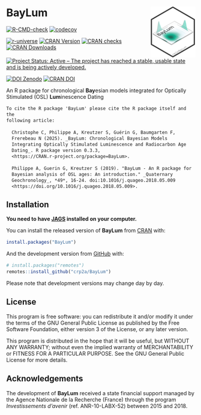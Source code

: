 




<!-- README.md was auto-generated by README.Rmd. Please DO NOT edit by hand!-->

# BayLum <img width=120px src="man/figures/logo_BayLum.png" align="right" />

<!-- badges: start -->

[![R-CMD-check](https://github.com/crp2a/BayLum/actions/workflows/R-CMD-check.yaml/badge.svg)](https://github.com/crp2a/BayLum/actions/workflows/R-CMD-check.yaml)
[![codecov](https://codecov.io/gh/crp2a/BayLum/graph/badge.svg?token=cOdZr6imKX)](https://app.codecov.io/gh/crp2a/BayLum)

[![r-universe](https://crp2a.r-universe.dev/badges/BayLum)](https://crp2a.r-universe.dev/BayLum)
[![CRAN
Version](https://www.r-pkg.org/badges/version/BayLum)](https://cran.r-project.org/package=BayLum)
[![CRAN
checks](https://badges.cranchecks.info/worst/BayLum.svg)](https://cran.r-project.org/web/checks/check_results_BayLum.html)
[![CRAN
Downloads](https://cranlogs.r-pkg.org/badges/grand-total/BayLum)](https://cran.r-project.org/package=BayLum)

[![Project Status: Active – The project has reached a stable, usable
state and is being actively
developed.](https://www.repostatus.org/badges/latest/active.svg)](https://www.repostatus.org/#active)

[![DOI
Zenodo](https://zenodo.org/badge/DOI/10.5281/zenodo.4311266.svg)](https://doi.org/10.5281/zenodo.4311266)
[![CRAN
DOI](https://img.shields.io/badge/doi-10.32614/CRAN.package.BayLum-blue.svg)](https://doi.org/10.32614/CRAN.package.BayLum)
<!-- badges: end -->

An R package for chronological **Bay**esian models integrated for
Optically Stimulated (OSL) **Lum**inescence Dating

    To cite the R package 'BayLum' please cite the R package itself and the
    following article:

      Christophe C, Philippe A, Kreutzer S, Guérin G, Baumgarten F,
      Frerebeau N (2025). _BayLum: Chronological Bayesian Models
      Integrating Optically Stimulated Luminescence and Radiocarbon Age
      Dating_. R package version 0.3.3,
      <https://CRAN.r-project.org/package=BayLum>.

      Philippe A, Guerin G, Kreutzer S (2019). "BayLum - An R package for
      Bayesian analysis of OSL ages: An introduction." _Quaternary
      Geochronology_, *49*, 16-24. doi:10.1016/j.quageo.2018.05.009
      <https://doi.org/10.1016/j.quageo.2018.05.009>.

## Installation

**You need to have [JAGS](https://mcmc-jags.sourceforge.io) installed on
your computer.**

You can install the released version of **BayLum** from
[CRAN](https://CRAN.R-project.org) with:

``` r
install.packages("BayLum")
```

And the development version from [GitHub](https://github.com/) with:

``` r
# install.packages("remotes")
remotes::install_github("crp2a/BayLum")
```

Please note that development versions may change day by day.

## License

This program is free software: you can redistribute it and/or modify it
under the terms of the GNU General Public License as published by the
Free Software Foundation, either version 3 of the License, or any later
version.

This program is distributed in the hope that it will be useful, but
WITHOUT ANY WARRANTY; without even the implied warranty of
MERCHANTABILITY or FITNESS FOR A PARTICULAR PURPOSE. See the GNU General
Public License for more details.

## Acknowledgements

The development of **BayLum** received a state financial support managed
by the Agence Nationale de la Recherche (France) through the program
*Investissements d’avenir* (ref. ANR-10-LABX-52) between 2015 and 2018.
